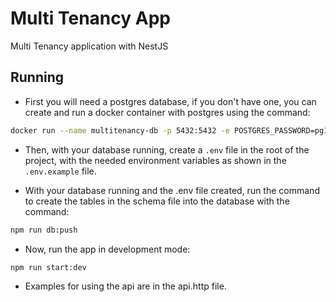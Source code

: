 # Multi Tenancy App

Multi Tenancy application with NestJS

## Running

- First you will need a postgres database, if you don't have one, you can create and run a docker container with postgres using the command:

```bash
docker run --name multitenancy-db -p 5432:5432 -e POSTGRES_PASSWORD=pg123 -d postgres
```

- Then, with your database running, create a ```.env``` file in the root of the project, with the needed environment variables as shown in the ```.env.example``` file.

- With your database running and the .env file created, run the command to create the tables in the schema file into the database with the command:

```bash
npm run db:push
```

- Now, run the app in development mode:

```bash
npm run start:dev
```

- Examples for using the api are in the api.http file.
